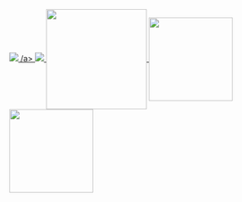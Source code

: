 <a href="https://www.instagram.com/8mitsul3oy/">
  <img src="https://img.shields.io/badge/Instagram-8mitsul3oy-F26939.svg?logo=instagram&style=popout">
/a>
<img src="https://img.shields.io/badge/Flutter-Beginner-02569B.svg?logo=flutter&style=popout">



<a href="https://github.com/hachimitsuboy/github-readme-stats">
  <img align="center" src="https://github-profile-summary-cards.vercel.app/api/cards/profile-details?username=hachimitsuboy&theme=tokyonight" height="180px" />
</a>

<a href="https://github.com/hachimitsuboy/github-readme-stats">
  <img align="center" src="https://github-readme-stats.vercel.app/api?username=hachimitsuboy&count_private=true&show_icons=true&theme=tokyonight" 
  height="150px"/>
</a>

<a href="https://github.com/hachimitsuboy/github-profile-trophy">
  <img align="center" src="https://github-readme-stats.vercel.app/api/top-langs/?username=hachimitsuboy&layout=compact&theme=tokyonight" height="150px" />
</a>


<!--
**hachimitsuboy/hachimitsuboy** is a ✨ _special_ ✨ repository because its `README.md` (this file) appears on your GitHub profile.

Here are some ideas to get you started:

- 🔭 I’m currently working on ...
- 🌱 I’m currently learning ...
- 👯 I’m looking to collaborate on ...
- 🤔 I’m looking for help with ...
- 💬 Ask me about ...
- 📫 How to reach me: ...
- 😄 Pronouns: ...
- ⚡ Fun fact: ...
-->
